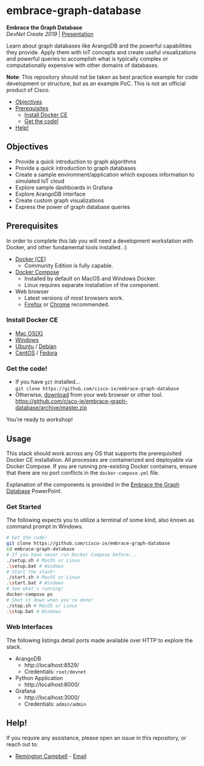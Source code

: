 # embrace-graph-database
**Embrace the Graph Database**  
*DevNet Create 2019* | [Presentation](Embrace%20the%20Graph%20Database.pptx)

Learn about graph databases like ArangoDB and the powerful capabilities they provide. Apply them with IoT concepts and create useful visualizations and powerful queries to accomplish what is typically complex or computationally expensive with other domains of databases.

**Note**: This repository should not be taken as best practice example for code development or structure, but as an example PoC. This is not an official product of Cisco.

* [Objectives](#objectives)
* [Prerequisites](#prerequisites)
  * [Install Docker CE](#install-docker-ce)
  * [Get the code!](#get-the-code)
* [Help!](#help)

## Objectives

* Provide a quick introduction to graph algorithms
* Provide a quick introduction to graph databases
* Create a sample environment/application which exposes information to simulated IoT cloud
* Explore sample dashboards in Grafana
* Explore ArangoDB interface
* Create custom graph visualizations
* Express the power of graph database queries

## Prerequisites
In order to complete this lab you will need a development workstation with Docker, and other fundamental tools installed. :)

* [Docker [CE]](https://www.docker.com/community-edition)
  * Community Edition is fully capable.
* [Docker Compose](https://docs.docker.com/compose/install/)
  * Installed by default on MacOS and Windows Docker.
  * Linux requires separate installation of the component.
* Web browser
  * Latest versions of most browsers work.
  * [Firefox](https://www.mozilla.org/en-US/firefox/developer/) or [Chrome](https://www.google.com/chrome/) recommended.

### Install Docker CE

* [Mac OS[X]](https://docs.docker.com/docker-for-mac/install/)
* [Windows](https://docs.docker.com/docker-for-windows/install/)
* [Ubuntu](https://docs.docker.com/install/linux/docker-ce/ubuntu/) / [Debian](https://docs.docker.com/install/linux/docker-ce/debian/)
* [CentOS](https://docs.docker.com/install/linux/docker-ce/centos/) / [Fedora](https://docs.docker.com/install/linux/docker-ce/fedora/)

### Get the code!
* If you have `git` installed...  
`git clone https://github.com/cisco-ie/embrace-graph-database`
* Otherwise, [download](https://github.com/cisco-ie/embrace-graph-database/archive/master.zip) from your web browser or other tool.  
https://github.com/cisco-ie/embrace-graph-database/archive/master.zip

You're ready to workshop!

## Usage
This stack should work across any OS that supports the prerequisited Docker CE installation. All processes are containerized and deployable via Docker Compose. If you are running pre-existing Docker containers, ensure that there are no port conflicts in the `docker-compose.yml` file.

Explanation of the components is provided in the [Embrace the Graph Database](Embrace%20the%20Graph%20Database.pptx) PowerPoint.

### Get Started
The following expects you to utilize a terminal of some kind, also known as command prompt in Windows.

```bash
# Get the code!
git clone https://github.com/cisco-ie/embrace-graph-database
cd embrace-graph-database
# If you have never run Docker Compose before...
./setup.sh # MacOS or Linux
.\setup.bat # Windows
# Start the stack!
./start.sh # MacOS or Linux
.\start.bat # Windows
# See what's running!
docker-compose ps
# Shut it down when you're done!
./stop.sh # MacOS or Linux
.\stop.bat # Windows
```

### Web Interfaces
The following listings detail ports made available over HTTP to explore the stack.

* ArangoDB
  * http://localhost:8529/
  * Credentials: `root/devnet`
* Python Application
  * http://localhost:8000/
* Grafana
  * http://localhost:3000/
  * Credentials: `admin/admin`

## Help!
If you require any assistance, please open an issue in this repository, or reach out to:
* [Remington Campbell](https://github.com/remingtonc) - [Email](mailto:remcampb@cisco.com)
